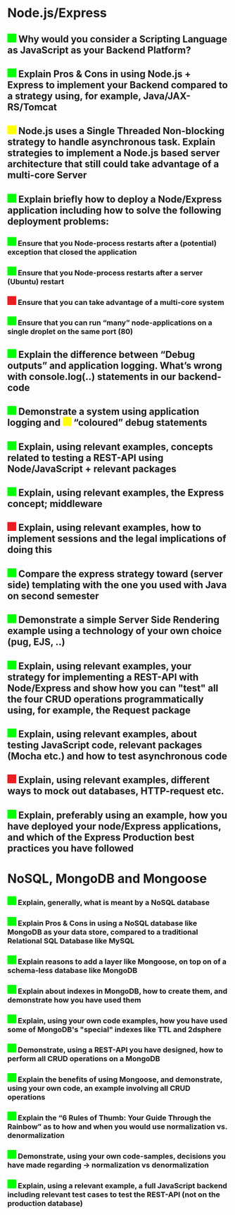 <title>Period 2</title>

# Node.js/Express

## ![Green](green.png) Why would you consider a Scripting Language as JavaScript as your Backend Platform?

## ![Green](green.png) Explain Pros & Cons in using Node.js + Express to implement your Backend compared to a strategy using, for example, Java/JAX-RS/Tomcat

## ![Yellow](yellow.png) Node.js uses a Single Threaded Non-blocking strategy to handle asynchronous task. Explain strategies to implement a Node.js based server architecture that still could take advantage of a multi-core Server

## ![Green](green.png) Explain briefly how to deploy a Node/Express application including how to solve the following deployment problems:

### ![Green](green.png) Ensure that you Node-process restarts after a (potential) exception that closed the application

### ![Green](green.png) Ensure that you Node-process restarts after a server (Ubuntu) restart

### ![Red](red.png) Ensure that you can take advantage of a multi-core system

### ![Green](green.png) Ensure that you can run “many” node-applications on a single droplet on the same port (80)

## ![Green](green.png) Explain the difference between “Debug outputs” and application logging. What’s wrong with console.log(..) statements in our backend-code

## ![Green](green.png)  Demonstrate a system using application logging and ![Yellow](yellow.png) “coloured” debug statements

## ![Green](green.png) Explain, using relevant examples, concepts related to testing a REST-API using Node/JavaScript + relevant packages

## ![Green](green.png) Explain, using relevant examples, the Express concept; middleware

## ![Red](red.png) Explain, using relevant examples, how to implement sessions and the legal implications of doing this

## ![Green](green.png) Compare the express strategy toward (server side) templating with the one you used with Java on second semester

## ![Green](green.png) Demonstrate a simple Server Side Rendering example using a technology of your own choice (pug, EJS, ..)

## ![Green](green.png) Explain, using relevant examples, your strategy for implementing a REST-API with Node/Express and show how you can "test" all the four CRUD operations programmatically using, for example, the Request package

## ![Green](green.png) Explain, using relevant examples, about testing JavaScript code, relevant packages (Mocha etc.) and how to test asynchronous code

## ![Red](red.png) Explain, using relevant examples, different ways to mock out databases, HTTP-request etc.

## ![Green](green.png) Explain, preferably using an example, how you have deployed your node/Express applications, and which of the Express Production best practices you have followed

# NoSQL, MongoDB and Mongoose

### ![Green](green.png) Explain, generally, what is meant by a NoSQL database

### ![Green](green.png) Explain Pros & Cons in using a NoSQL database like MongoDB as your data store, compared to a traditional Relational SQL Database like MySQL

### ![Green](green.png) Explain reasons to add a layer like Mongoose, on top on of a schema-less database like MongoDB

### ![Green](green.png) Explain about indexes in MongoDB, how to create them, and demonstrate how you have used them

### ![Green](green.png) Explain, using your own code examples, how you have used some of MongoDB's "special" indexes like TTL and 2dsphere

### ![Green](green.png) Demonstrate, using a REST-API you have designed, how to perform all CRUD operations on a MongoDB

### ![Green](green.png) Explain the benefits of using Mongoose, and demonstrate, using your own code, an example involving all CRUD operations

### ![Green](green.png) Explain the “6 Rules of Thumb: Your Guide Through the Rainbow” as to how and when you would use normalization vs. denormalization

### ![Green](green.png) Demonstrate, using your own code-samples, decisions you have made regarding → normalization vs denormalization

### ![Green](green.png) Explain, using a relevant example, a full JavaScript backend including relevant test cases to test the REST-API (not on the production database)
